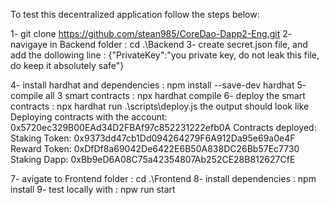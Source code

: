 To test this decentralized application follow the steps below:

1- git clone https://github.com/stean985/CoreDao-Dapp2-Eng.git
2- navigaye in Backend folder : cd .\Backend
3- create secret.json file, and add the dollowing line :
{"PrivateKey":"you private key, do not leak this file, do keep it absolutely safe"}


4- install hardhat and dependencies : npm install --save-dev hardhat
5- compile all 3 smart contracts : npx hardhat compile
6- deploy the smart contracts : npx hardhat run .\scripts\deploy.js
the output should look like 
Deploying contracts with the account: 0x5720ec329B00EAd34D2FBAf97c852231222efb0A
Contracts deployed:
Staking Token: 0x9373dd47cb1Dd094264279F6A912Da95e69a0e4F
Reward Token: 0xDfDf8a69042De6422E6B50A838DC26Bb57Ec7730
Staking Dapp: 0xBb9eD6A08C75a42354807Ab252CE28B812627CfE


7- avigate to Frontend folder : cd .\Frontend
8- install dependencies : npm install
9- test locally with : npw run start
